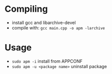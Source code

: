 # Compiling
 -  install gcc and libarchive-devel
 -  compile with: `gcc main.cpp -o apm -larchive`

# Usage

 - `sudo apm -i` install from APPCONF 
 - `sudo apm -u <package name>` uninstall package
